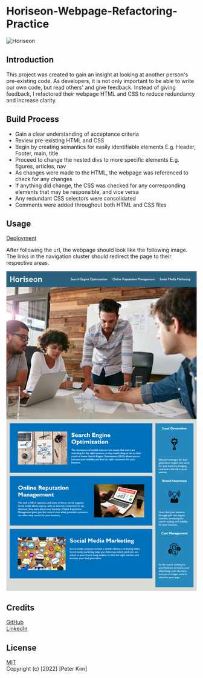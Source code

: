# Horiseon-Webpage-Refactoring-Practice
![Horiseon](https://img.shields.io/badge/website-000000?style=for-the-badge&logo=About.me&logoColor=white)

## Introduction
This project was created to gain an insight at looking at another person's pre-existing code.
As developers, it is not only important to be able to write our own code, but read others' and give feedback. 
Instead of giving feedback, I refactored their webpage HTML and CSS to reduce redundancy and increase clarity.

## Build Process
- Gain a clear understanding of acceptance criteria
- Review pre-existing HTML and CSS
- Begin by creating semantics for easily identifiable elements E.g. Header, Footer, main, title
- Proceed to change the nested divs to more specific elements E.g. figures, articles, nav
- As changes were made to the HTML, the webpage was referenced to check for any changes
- If anything did change, the CSS was checked for any corresponding elements that may be responsible, and vice versa
- Any redundant CSS selectors were consolidated
- Comments were added throughout both HTML and CSS files

## Usage
[Deployment](https://peterkim89.github.io/Horiseon-Webpage-Refactoring-Practice/)

After following the url, the webpage should look like the following image.
The links in the navigation cluster should redirect the page to their respective areas.

![Webpage Template](/assets/images/01-html-css-git-homework-demo.png)

## Credits
[GitHub](https://github.com/PeterKim89) <br>
[LinkedIn](www.linkedin.com/in/peter-kim89)    

## License
[MIT](https://choosealicense.com/licenses/mit/) <br>
Copyright (c) [2022] [Peter Kim]

